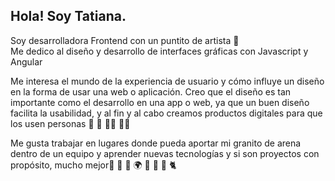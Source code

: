 
## Hola! Soy Tatiana.

Soy desarrolladora Frontend con un puntito de artista 🎨 </br>
Me dedico al diseño y desarrollo de interfaces gráficas con Javascript y Angular</br>

Me interesa el mundo de la experiencia de usuario y cómo influye un diseño en la forma de usar una web o aplicación. Creo que el diseño es tan importante como el desarrollo en una app o web, ya que un buen diseño facilita la usabilidad, y al fin y al cabo creamos productos digitales para que los usen personas 👧 👦 👱‍♀️ 👨‍🦱</br>

Me gusta trabajar en lugares donde pueda aportar mi granito de arena dentro de un equipo y aprender nuevas tecnologías y si son proyectos con propósito, mucho mejor🍃 🌳 🎋 🌍 🐇 🐒 🐘 🐈 </br>
